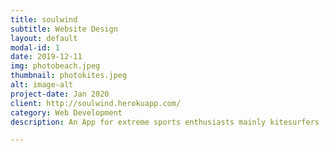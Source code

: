 ```yaml
---
title: soulwind
subtitle: Website Design
layout: default
modal-id: 1
date: 2019-12-11
img: photobeach.jpeg
thumbnail: photokites.jpeg
alt: image-alt
project-date: Jan 2020
client: http://soulwind.herokuapp.com/
category: Web Development
description: An App for extreme sports enthusiasts mainly kitesurfers  to share live conditions about their current location and see what other experience othe r people have had at different seasons and other times.Link;https://soulwind.herokuapp.com/

---
```

